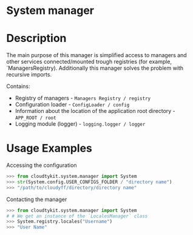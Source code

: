 # System manager


# Description
The main purpose of this manager is simplified access to managers and other services connected/mounted trough registries (for example, `ManagersRegistry). Additionally this manager solves the problem with recursive imports.

Contains:
* Registry of managers - `Managers Registry / registry`
* Configuration loader - `ConfigLoader / config`
* Information about the location of the application root directory - `APP_ROOT / root`
* Logging module (logger) - `logging.logger / logger`


# Usage Examples
Accessing the configuration

```py
>>> from cloudtykit.system.manager import System
>>> str(System.config.USER_CONFIGS_FOLDER / "directory name")
>>> "/path/to/cloudyff/directory/directory name"
```

Contacting the manager
```py
>>> from cloudtykit.system.manager import System
# # We get an instance of the `LocalesManager` class
>>> System.registry.locales("Username")
>>> "User Name"
```